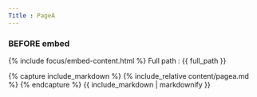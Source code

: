 ```yaml
---
Title : PageA
---
```


### BEFORE embed

{% include focus/embed-content.html %}
Full path : {{ full_path }}

{% capture include_markdown %}
{% include_relative content/pagea.md %}
{% endcapture %}
{{ include_markdown | markdownify }}

